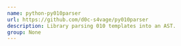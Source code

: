 ```yaml
---
name: python-py010parser
url: https://github.com/d0c-s4vage/py010parser
description: Library parsing 010 templates into an AST.
group: None
---
```

